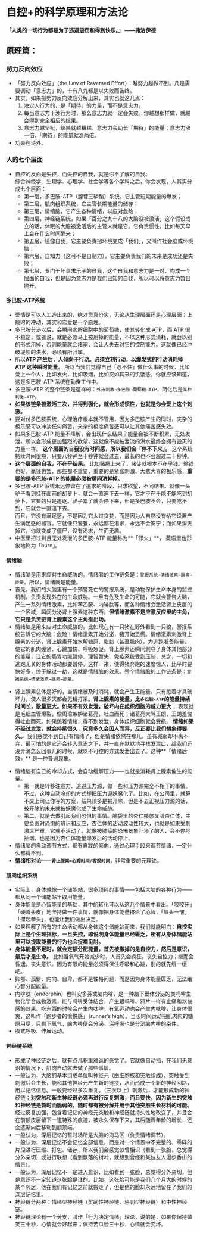 # 自控+的科学原理和方法论

#### 「人类的一切行为都是为了逃避惩罚和得到快乐。」  ——弗洛伊德

## 原理篇：

### 努力反向效应
- 「努力反向效应」（the Law of Reversed Effort）：越努力越做不到。凡是需要调动「意志力」的，十有八九都是以失败而告终。
- 其实，如果把努力反向效应分解出来，其实也就这几点：
    1. 决定人行为的，是「期待」的力量，而不是意志力。
    2. 每当意志力干涉行为时，那么意志力就一定会失败。你越想那样做，就越会得到完全相反的结果。
    3. 意志力越坚挺，结果就越糟糕。意志力会助长「期待」的能量；意志力涨一倍，「期待」的能量就涨两倍。
- 功夫在诗外。

### 人的七个层面
- 自控的反面是失控，而失控的自我，就是你不了解的自我。  
综合神经学、生理学、心理学、社会学等各个学科之后，你会发现，人其实分成七个层面：
    - 第一层，多巴胺-ATP（腺苷三磷酸）系统，它主管短期能量的爆发；
    - 第二层，肌肉组织系统，它主管长期能量的储存；
    - 第三层，情绪脑，它产生各种情绪，以应对危险；
    - 第四层，神经链系统，如果「百分之九十八的大脑没被激活」这个假设成立的话，休眠的大脑被激活后的主管人就是它。它负责惯性，比如每天早上会在什么时间醒来；
    - 第五层，镜像自我，它主要负责把环境变成「我们」，又叫作社会脑或环境脑；
    - 第六层，自知力（这可不是自制力），它主要负责我们的未来是成功还是失败；
    - 第七层，专门干坏事求乐子的自我，这个自我和意志力是一对，构成一个层面的自我，但是因为意志力是我们已知的自我，所以可以将意志力暂且抛开。

#### 多巴胺-ATP系统
- 爱情是可以人工造出来的，绝对货真价实，无论从生理层面还是心理层面；上瘾时的冲动，其实和恋爱是一个原理。
- 多巴胺分泌以后，会瞬间水解细胞中的葡萄糖，使其转化成 ATP，而 ATP 很不稳定，或者说，就是必须马上被用掉的能量，不以这种形式消耗，就会以别的形式用掉，否则能量就会堵塞，会让人失去对它的控制能力。这就像已经冲破堤坝的洪水，必须有所归属。     
- 所以**ATP 产生后，人倾向于行动。必须立刻行动，以爆发式的行动消耗掉 ATP 这种瞬时能量。**
所以当我们觉得自己「忍不住」做什么事的时候，比如爱上一个人，比如发火，比如吸烟，比如突如其来的饥饿感，你就应该知道，这是多巴胺-ATP 系统在勤奋工作中。
- 多巴胺-ATP 的整个链条是这样的：`外来刺激→多巴胺→葡萄糖→ATP`，简化后是`某种刺激→ATP`。
- **如果该链条被激活三次，并得到强化，就会形成惯性，也就是你会爱上这个刺激。**
- 要对付多巴胺系统，心理治疗根本就不管用，因为多巴胺产生的同时，夹杂的极乐感可以冲淡任何痛苦，夹杂的极度痛苦感可以让其他痛苦感失效。
- 如果多巴胺-ATP 能量不降解，会出现什么结果？能量会被不断积累，无处发泄，所以会形成更加强烈的欲望，这就像不能被泄流的洪水最终会拥有毁灭的力量一样。 
**这个层面的自我没有时间感，所以我们会「停不下来」。**
这个系统持续时间很短，只要八秒钟至十秒钟就会过去，最长的也不会超过二十秒钟。 
- **这个层面的自我，不在乎结果。**
比如赌瘾上来了，赌徒就根本不在乎钱。输钱也好，赢钱也罢，那些都不重要，重要的是紧张刺激、大悲大喜的极乐感，**重要的是多巴胺-ATP 的能量必须被瞬间消耗掉。**
- 多巴胺-ATP 系统永远停留在了追求的阶段，只求欲望，不问结果。就像一头驴子看到挂在面前的胡萝卜，就会一直追下去一样，它才不在乎能不能吃到胡萝卜，它要的只是追逐。驴子累了就会停下来，但是多巴胺不会，只要吃不到，它就会一直追下去。   
而且，它没有满足感，不是因为它太过贪婪，而是因为大自然没有给它设置产生满足感的器官。它就像只饕餮，永远都在渴求，永远不会安宁；而如果消灭掉它，你就变成了僵尸，没有渴求，生而无趣。
- 中医里把过剩且无处发泄的多巴胺-ATP 能量称为**「邪火」**，
英语里也形象地称为「burn」。


#### 情绪脑
- 情绪脑是用来应对生命威胁的。情绪脑的工作链条是：`警报系统→情绪激素→腺素→能量`。所以，情绪就是能量。
- 首先，我们的大脑里有一个预警死亡的警报系统，是动物保护生命本身的监控机制，负责发现外在的生命威胁。一旦有危及生命的可能，它就会警告大脑，产生一系列情绪激素，比如苯乙胺、内啡肽等，而各种情绪会激活肾上皮层的一个区域，瞬间分泌肾上腺素这种东西。**但情绪激素不是应激反应里的主角，它只是负责把肾上腺素这个主角推出场。**
- 情绪脑是用来应对生命威胁的。比如现在有一只猪在野外看到一只狼，警报系统告诉它的大脑：危险！情绪激素开始分泌，猪开始恐慌。情绪激素刺激肾上腺素的分泌，肾上腺素开始水解糖原、脂肪（甚至肌肉），为逃跑准备能量，使它的肌肉绷紧、心跳加快、呼吸急促。肾上腺素还瞬间剥夺了身体其他部分的能量，让它的肠胃功能暂停、理智暂失、免疫系统受到压制，总之，一切和逃跑无关的身体活动都要暂停。这样一来，使得猪奔跑的速度惊人，比平时要快好多，终于躲过一劫，这就是情绪脑的效果。整个情绪脑的工作链条是：`警报系统→情绪激素→腺素→能量`。
* 肾上腺素总体是好的，当情绪被及时消耗，就会产生正能量，只有憋着才具破坏力，使人很多天都会无精打采。**肾上腺素的能量，比`多巴胺-ATP`的能量持续时间长，数量更大。如果不有效发泄，破坏内在组织细胞的威力更大**
，表现就是毛细血管爆裂，像周瑜嫉妒诸葛亮，吐血而死；诸葛亮大骂王朗，王朗羞愧得吐血而死。如果憋着情绪，得不到发泄，身体组织细胞就会受损。
**情绪如果不经过发泄，就会持续很久，究竟多久会因人而异，反正要比我们想象得要久。**
我们感觉不到自己有情绪了，但是情绪依然在那儿，虽有减弱却不离不弃，最可怕的是它还会转入意识之下，并一直在默默地寻找发泄口，趁我们还没弄清怎么回事儿的时候，就以不可控的方式发泄出去了。这种**「情绪后效」**
是一种普遍现象。
- 情绪脑有自己的冷却方式，会自动缓解压力——也就是消耗肾上腺素催生的能量。
    - 第一就是转移注意力、逃避压力源，做一些和压力源完全不相干的事情。不过，这种自动冷却的方式却把压力源妖魔化了。比如，在公司里，就算不交上司让你写的方案，结果顶多是被开除，但是不去正视压力源的话，被开除的未来就被妖魔化成了生命威胁。
    - 第二，就是去做引起我们恐惧的事情。脑袋里的杏仁核体又叫杏仁体，主要负责对恐惧的辨识和反应，杏仁体的活动波动性较大，也就是如果受刺激太严重，它就不活动了。就像被肺癌的恐怖景象吓坏了的人，会不停地抽烟，也是因为杏仁体能量爆发后的活动停止。  
- 情绪脑的自动调节方式，都有自戕的倾向，通过心理手段来调节情绪，一定什么都得不到。
- **情绪相对论**——**`肾上腺素=心理时间/客观时间`**，非常重要的元理论。


#### 肌肉组织系统
- 实际上，身体就像一个储能站，很多琐碎的事情——包括大脑的各种行为——都从同一个储能站里取用能量。
- 身体能量是心智能量的基础，其中的转化可以从这几个情景中看出。「咬咬牙」「硬着头皮」地坚持做一件事情，就像把身体能量挤给了心智，「眉头一皱」「攥起拳头」，也能让我们做出决定。
- 如果理解了所有的生命活动都从身体这个储能站而来，我们就能明白：**自控实际上是个生理指标，一旦失控，即说明身体能量已经匮乏，所有从身体储能站里可以提取能量的行为也会捉襟见肘。**
- **身体能量不足时，就会定额分配能量，首先被撤掉的是自控力，然后是意识，最后才是生命。**
比如当氧气开始减少时，人首先会疯狂，丧失自控力；继而会昏迷，丧失意识。因为有限的能量必须得保住呼吸和心跳，别的就先缓一缓吧。
- 抑郁、孤僻、内向、自卑，都不是性格问题，而是因为身体能量匮乏，无法给心智分配能量。
- 内啡肽（endorphin）也叫安多芬或脑内啡，是一种脑下垂体分泌的类吗啡生物化学合成物激素，能与吗啡受体结合，产生跟吗啡、鸦片一样有止痛和欢快感的效果。吃东西的时候会产生内呔啡，有氧运动也会产生内呔啡，让身体很爽，这叫作「跑步者的愉悦感」（runner’s high）。当长时间运动把肌肉内的糖原用尽，只剩下氧气，脑内啡便会分泌。深呼吸也是分泌脑内啡的条件。
- 腹式呼吸、伸展运动。

#### 神经链系统
- 形成了神经链之后，就有点儿积重难返的感觉了。它就像自动挡，在我们无意识的情况下，肌肉自动就去做了那些事情。
- 一般认为，大脑的基本组成单位叫神经元（由细胞核和突触组成），突触受到刺激后会生长，能和其他神经元产生新的链接，从而形成一个新的神经回路，用以记忆信息。一般要经过多次重复。（三次以上）刺激后，才能形成新的神经链；**对突触和新生神经链必须再进行反复刺激，而且要快，因为新生的突触和神经链是暂时而脆弱的，随时都有被分解并用于其他突触生长材料的可能。**
经过反复加强，包含着记忆的神经元突触和神经链就持久性地改变了，并且会在前额皮层留下一道特殊的痕迹，被永久保存下来，其后随着年龄的增长，还会逐渐向后移动到额顶端。
- 一般认为，深层记忆的暂时场所是大脑的海马区（负责情绪调节）。
- 一般认为，深层记忆不会记忆全部信息，而是对一个情景中不完整的、零碎的片段进行压缩、打包、储存，所以我们会感觉似曾相识（看到一张脸，总觉得分外亲切）或进行联想（看到飘落的树叶，就想到曾经和某位友人漫步香山的情景）。
- 一般认为，深层记忆不一定进入意识，比如看到一张脸，总觉得分外亲切，但是意识不一定知道这张脸是谁的。比如，这张脸可能是我们几个月大的时候的某个邻居，他在我们有记忆之前就搬走了，但是他的脸却永远地留在了我们的深层记忆里。
- 神经链分两种：情绪型神经链（奖励性神经链、惩罚型神经链）和中性神经链。
- 神经链理论有一个分支，叫作「行为决定情绪」理论，说的是，如果你保持微笑三十秒，心情就会好起来；保持苦瓜脸三十秒，心情就会变坏。


